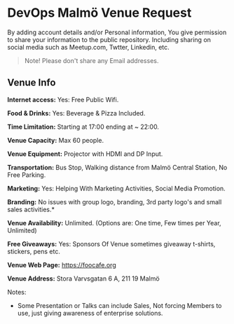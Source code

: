 # DevOps Malmö Venue Request
By adding account details and/or Personal information, You give permission to share your information to the public repository.
Including sharing on social media such as Meetup.com, Twtter, Linkedin, etc.
> Note! Please don't share any Email addresses.

## Venue Info

**Internet access:** Yes: Free Public Wifi.

**Food & Drinks:** Yes: Beverage & Pizza Included.

**Time Limitation:** Starting at 17:00 ending at ~ 22:00.

**Venue Capacity:** Max 60 people.

**Venue Equipment:** Projector with HDMI and DP Input.

**Transportation:** Bus Stop, Walking distance from Malmö Central Station, No Free Parking.

**Marketing:** Yes: Helping With Marketing Activities, Social Media Promotion.

**Branding:** No issues with group logo, branding, 3rd party logo's and small sales activities.*

**Venue Availability:** Unlimited. (Options are: One time, Few times per Year, Unlimited)

**Free Giveaways:** Yes: Sponsors Of Venue sometimes giveaway t-shirts, stickers, pens etc.

**Venue Web Page:** https://foocafe.org

**Venue Address:** Stora Varvsgatan 6 A, 211 19 Malmö

Notes:
* Some Presentation or Talks can include Sales, Not forcing Members to use, just giving awareness of enterprise solutions.